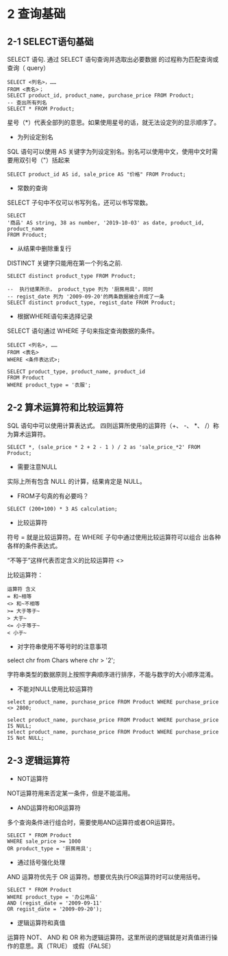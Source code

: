 # 2 查询基础

## 2-1 SELECT语句基础

SELECT 语句. 通过 SELECT 语句查询并选取出必要数据 的过程称为匹配查询或查询（ query）
```
SELECT <列名>，……
FROM <表名>；
SELECT product_id, product_name, purchase_price FROM Product;
-- 查出所有列名
SELECT * FROM Product;
```

星号（*）代表全部列的意思。如果使用星号的话，就无法设定列的显示顺序了。

- 为列设定别名

SQL 语句可以使用 AS 关键字为列设定别名。别名可以使用中文，使用中文时需要用双引号（"）括起来

```mysql
SELECT product_id AS id, sale_price AS "价格" FROM Product;
```

- 常数的查询

SELECT 子句中不仅可以书写列名，还可以书写常数。
```mysql
SELECT 
'商品' AS string, 38 as number, '2019-10-03' as date, product_id, product_name 
FROM Product;
```

- 从结果中删除重复行

DISTINCT 关键字只能用在第一个列名之前.
```mysql
SELECT distinct product_type FROM Product;

--  执行结果所示， product_type 列为 '厨房用具'，同时
-- regist_date 列为 '2009-09-20'的两条数据被合并成了一条
SELECT distinct product_type, regist_date FROM Product;
```

- 根据WHERE语句来选择记录

SELECT 语句通过 WHERE 子句来指定查询数据的条件。
```
SELECT <列名>, ……
FROM <表名>
WHERE <条件表达式>;

SELECT product_type, product_name, product_id
FROM Product 
WHERE product_type = '衣服';
```

## 2-2 算术运算符和比较运算符

SQL 语句中可以使用计算表达式。
四则运算所使用的运算符（+、 -、 *、 /）称为算术运算符。
 
```mysql
SELECT *, (sale_price * 2 + 2 - 1 ) / 2 as 'sale_price_*2' FROM Product;
```

- 需要注意NULL

实际上所有包含 NULL 的计算，结果肯定是 NULL。

- FROM子句真的有必要吗？
```mysql
SELECT (200+100) * 3 AS calculation;
```

- 比较运算符

符号 = 就是比较运算符。在 WHERE 子句中通过使用比较运算符可以组合
出各种各样的条件表达式。

“不等于”这样代表否定含义的比较运算符 <>

比较运算符：
```
运算符 含义
= 和~相等
<> 和~不相等
>= 大于等于~
> 大于~
<= 小于等于~
< 小于~
```

- 对字符串使用不等号时的注意事项

select chr from Chars where chr > '2';

字符串类型的数据原则上按照字典顺序进行排序，不能与数字的大小顺序混淆。

- 不能对NULL使用比较运算符

```mysql
select product_name, purchase_price FROM Product WHERE purchase_price <> 2800;

select product_name, purchase_price FROM Product WHERE purchase_price IS NULL;
select product_name, purchase_price FROM Product WHERE purchase_price IS Not NULL;

```

## 2-3 逻辑运算符

- NOT运算符

NOT运算符用来否定某一条件，但是不能滥用。

- AND运算符和OR运算符

多个查询条件进行组合时，需要使用AND运算符或者OR运算符。

```mysql
SELECT * FROM Product
WHERE sale_price >= 1000
OR product_type = '厨房用具';

```

- 通过括号强化处理

 AND 运算符优先于 OR 运算符。想要优先执行OR运算符时可以使用括号。
 
 ```mysql
SELECT * FROM Product
WHERE product_type = '办公用品'
AND (regist_date = '2009-09-11'
OR regist_date = '2009-09-20');
```

- 逻辑运算符和真值

运算符 NOT、 AND 和 OR 称为逻辑运算符。这里所说的逻辑就是对真值进行操作的意思。真（TRUE） 或假（FALSE）